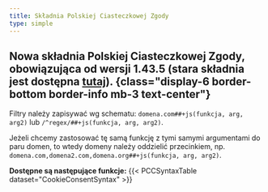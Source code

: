 ```yaml
---
title: Składnia Polskiej Ciasteczkowej Zgody
type: simple
---
```

## Nowa składnia Polskiej Ciasteczkowej Zgody, obowiązująca od wersji 1.43.5 (stara składnia jest dostępna [tutaj](/PolishCookieConsent/old-syntax/)). {class="display-6 border-bottom border-info mb-3 text-center"}

Filtry należy zapisywać wg schematu: `domena.com##+js(funkcja, arg, arg2)` lub `/^regex/##+js(funkcja, arg, arg2)`.

Jeżeli chcemy zastosować tę samą funkcję z tymi samymi argumentami do paru domen, to wtedy domeny należy oddzielić przecinkiem, np. `domena.com,domena2.com,domena.org##+js(funkcja, arg, arg2)`.

**Dostępne są następujące funkcje:**
{{< PCCSyntaxTable dataset="CookieConsentSyntax" >}}
